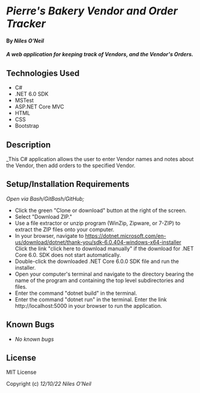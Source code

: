 # _Pierre's Bakery Vendor and Order Tracker_

#### By _**Niles O'Neil**_

#### _A web application for keeping track of Vendors, and the Vendor's Orders._

## Technologies Used

* C#
* .NET 6.0 SDK
* MSTest
* ASP.NET Core MVC
* HTML
* CSS 
* Bootstrap

## Description

_This C# application allows the user to enter Vendor names and notes about the Vendor, then add orders to the specified Vendor. 

## Setup/Installation Requirements

_Open via Bash/GitBash/GitHub;_
* Click the green "Clone or download" button at the right of the screen.
* Select "Download ZIP."
* Use a file extractor or unzip program  (WinZip, Zipware, or 7-ZIP) to extract the ZIP files onto your computer.
* In your browser, navigate to https://dotnet.microsoft.com/en-us/download/dotnet/thank-you/sdk-6.0.404-windows-x64-installer Click the link "click here to download manually" if the download for .NET Core 6.0. SDK does not start automatically.
* Double-click the downloaded .NET Core 6.0.0 SDK file and run the installer.
* Open your computer's terminal and navigate to the directory bearing the name of the program and containing the top level subdirectories and files.
* Enter the command "dotnet build" in the terminal.
* Enter the command "dotnet run" in the terminal.  Enter the link http://localhost:5000 in your browser to run the application.

## Known Bugs

* _No known bugs_  

## License

MIT License

Copyright (c) _12/10/22_ _Niles O'Neil_